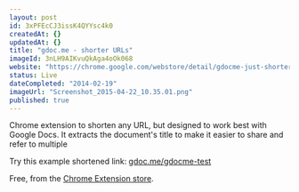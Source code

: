 ```yaml
---
layout: post
id: 3xPFEcCJ3issK4QYYsc4k0
createdAt: {}
updatedAt: {}
title: "gdoc.me - shorter URLs"
imageId: 3nLH9AIKvuQkAga4oOk068
website: "https://chrome.google.com/webstore/detail/gdocme-just-shorter-urls/ggagmkibmgpkogppdkkdeojcmokhmdnh"
status: Live
dateCompleted: "2014-02-19"
imageUrl: "Screenshot_2015-04-22_10.35.01.png"
published: true
---
```



Chrome extension to shorten any URL, but designed to work best with Google Docs. It extracts the document's title to make it easier to share and refer to multiple 

Try this example shortened link: [gdoc.me/gdocme-test](http://gdoc.me/gdocme-test)

Free, from the [Chrome Extension store](https://chrome.google.com/webstore/detail/gdocme-just-shorter-urls/ggagmkibmgpkogppdkkdeojcmokhmdnh).
